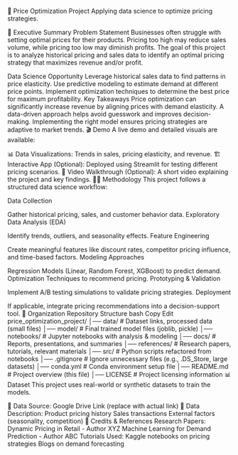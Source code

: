 📌 Price Optimization Project
Applying data science to optimize pricing strategies.

📄 Executive Summary
Problem Statement
Businesses often struggle with setting optimal prices for their products. Pricing too high may reduce sales volume, while pricing too low may diminish profits. The goal of this project is to analyze historical pricing and sales data to identify an optimal pricing strategy that maximizes revenue and/or profit.

Data Science Opportunity
Leverage historical sales data to find patterns in price elasticity.
Use predictive modeling to estimate demand at different price points.
Implement optimization techniques to determine the best price for maximum profitability.
Key Takeaways
Price optimization can significantly increase revenue by aligning prices with demand elasticity.
A data-driven approach helps avoid guesswork and improves decision-making.
Implementing the right model ensures pricing strategies are adaptive to market trends.
🎬 Demo
A live demo and detailed visuals are available:

📊 Data Visualizations: Trends in sales, pricing elasticity, and revenue.
🏗 Interactive App (Optional): Deployed using Streamlit for testing different pricing scenarios.
🎥 Video Walkthrough (Optional): A short video explaining the project and key findings.
🧑‍💻 Methodology
This project follows a structured data science workflow:

Data Collection

Gather historical pricing, sales, and customer behavior data.
Exploratory Data Analysis (EDA)

Identify trends, outliers, and seasonality effects.
Feature Engineering

Create meaningful features like discount rates, competitor pricing influence, and time-based factors.
Modeling Approaches

Regression Models (Linear, Random Forest, XGBoost) to predict demand.
Optimization Techniques to recommend pricing.
Prototyping & Validation

Implement A/B testing simulations to validate pricing strategies.
Deployment

If applicable, integrate pricing recommendations into a decision-support tool.
📁 Organization
Repository Structure
bash
Copy
Edit
price_optimization_project/
│── data/             # Dataset links, processed data (small files)
│── model/            # Final trained model files (joblib, pickle)
│── notebooks/        # Jupyter notebooks with analysis & modeling
│── docs/             # Reports, presentations, and summaries
│── references/       # Research papers, tutorials, relevant materials
│── src/              # Python scripts refactored from notebooks
│── .gitignore        # Ignore unnecessary files (e.g., .DS_Store, large datasets)
│── conda.yml         # Conda environment setup file
│── README.md         # Project overview (this file)
│── LICENSE           # Project licensing information
📊 Dataset
This project uses real-world or synthetic datasets to train the models.

📂 Data Source: Google Drive Link (replace with actual link)
📜 Data Description:
Product pricing history
Sales transactions
External factors (seasonality, competition)
📌 Credits & References
Research Papers:
Dynamic Pricing in Retail - Author XYZ
Machine Learning for Demand Prediction - Author ABC
Tutorials Used:
Kaggle notebooks on pricing strategies
Blogs on demand forecasting

